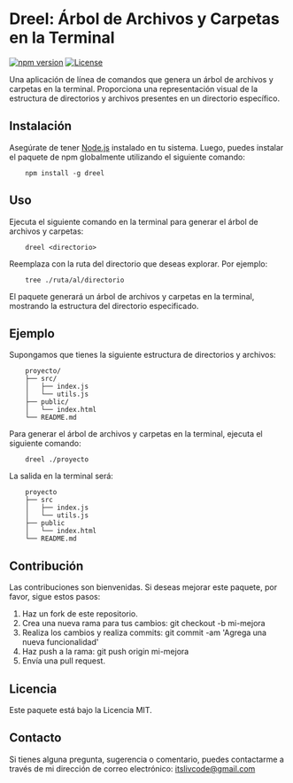 # Dreel: Árbol de Archivos y Carpetas en la Terminal

[![npm version](https://img.shields.io/npm/v/nombre-del-paquete.svg)](https://www.npmjs.com/package/dreel)
[![License](https://img.shields.io/badge/license-MIT-blue.svg)](https://github.com/joseoliva762/dree/blob/main/LICENSE)

Una aplicación de línea de comandos que genera un árbol de archivos y carpetas en la terminal. Proporciona una representación visual de la estructura de directorios y archivos presentes en un directorio específico.

## Instalación

Asegúrate de tener [Node.js](https://nodejs.org) instalado en tu sistema. Luego, puedes instalar el paquete de npm globalmente utilizando el siguiente comando:

```shell
    npm install -g dreel
```

## Uso
Ejecuta el siguiente comando en la terminal para generar el árbol de archivos y carpetas:

```shell
    dreel <directorio>
```

Reemplaza <directorio> con la ruta del directorio que deseas explorar. Por ejemplo:

```shell
    tree ./ruta/al/directorio
```

El paquete generará un árbol de archivos y carpetas en la terminal, mostrando la estructura del directorio especificado.

## Ejemplo
Supongamos que tienes la siguiente estructura de directorios y archivos:

```shell
    proyecto/
    ├── src/
    │   ├── index.js
    │   └── utils.js
    ├── public/
    │   └── index.html
    └── README.md
```

Para generar el árbol de archivos y carpetas en la terminal, ejecuta el siguiente comando:

```shell
    dreel ./proyecto
```

La salida en la terminal será:

```shell
    proyecto
    ├── src
    │   ├── index.js
    │   └── utils.js
    ├── public
    │   └── index.html
    └── README.md
```

## Contribución
Las contribuciones son bienvenidas. Si deseas mejorar este paquete, por favor, sigue estos pasos:

1. Haz un fork de este repositorio.
2. Crea una nueva rama para tus cambios: git checkout -b mi-mejora
3. Realiza los cambios y realiza commits: git commit -am 'Agrega una nueva funcionalidad'
4. Haz push a la rama: git push origin mi-mejora
5. Envía una pull request.

## Licencia
Este paquete está bajo la Licencia MIT.

## Contacto
Si tienes alguna pregunta, sugerencia o comentario, puedes contactarme a través de mi dirección de correo electrónico:
[itslivcode@gmail.com](itslivcode@gmail.com)
